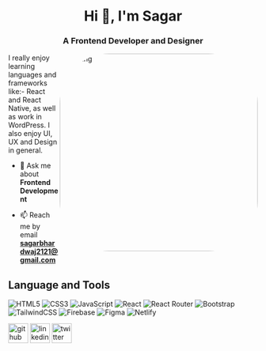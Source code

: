 <h1 align="center">Hi 👋, I'm Sagar</h1>
<h3 align="center">A Frontend Developer and Designer</h3>
<img align="right" alt="Coding" style="border-radius:100px;" width="400" src="https://media4.giphy.com/media/v1.Y2lkPTc5MGI3NjExdXBrYW4wMGZyOGYzeGVlb2NsZjNscDFhNGFpemt2Z3hiM2tna2VhayZlcD12MV9pbnRlcm5hbF9naWZfYnlfaWQmY3Q9Zw/SWoSkN6DxTszqIKEqv/giphy.gif"/>
I really enjoy learning languages and frameworks like:- React and React Native, as well as work in WordPress.
I also enjoy UI, UX and Design in general.

- 💬 Ask me about **Frontend Development**

- 📫 Reach me by email **sagarbhardwaj2121@gmail.com**

## Language and Tools
![HTML5](https://img.shields.io/badge/html5-%23E34F26.svg?style=for-the-badge&logo=html5&logoColor=white)
![CSS3](https://img.shields.io/badge/css3-%231572B6.svg?style=for-the-badge&logo=css3&logoColor=white)
![JavaScript](https://img.shields.io/badge/javascript-%23323330.svg?style=for-the-badge&logo=javascript&logoColor=%23F7DF1E) 
![React](https://img.shields.io/badge/react-%2320232a.svg?style=for-the-badge&logo=react&logoColor=%2361DAFB) 
![React Router](https://img.shields.io/badge/React_Router-CA4245?style=for-the-badge&logo=react-router&logoColor=white) 
![Bootstrap](https://img.shields.io/badge/bootstrap-%23563D7C.svg?style=for-the-badge&logo=bootstrap&logoColor=white) 
![TailwindCSS](https://img.shields.io/badge/tailwindcss-%2338B2AC.svg?style=for-the-badge&logo=tailwind-css&logoColor=white) 
![Firebase](https://img.shields.io/badge/firebase-%23039BE5.svg?style=for-the-badge&logo=firebase) 
![Figma](https://img.shields.io/badge/figma-%23F24E1E.svg?style=for-the-badge&logo=figma&logoColor=white) 
![Netlify](https://img.shields.io/badge/netlify-%23000000.svg?style=for-the-badge&logo=netlify&logoColor=#00C7B7) 
  
[<img src='https://cdn.jsdelivr.net/npm/simple-icons@3.0.1/icons/github.svg' alt='github' height='40'>](https://github.com/sagrr) 
[<img src='https://cdn.jsdelivr.net/npm/simple-icons@3.0.1/icons/linkedin.svg' alt='linkedin' height='40'>](https://www.linkedin.com/in/sagrr___/)
[<img src='https://cdn.jsdelivr.net/npm/simple-icons@3.0.1/icons/twitter.svg' alt='twitter' height='40'>](https://twitter.com/sagrr____)  

